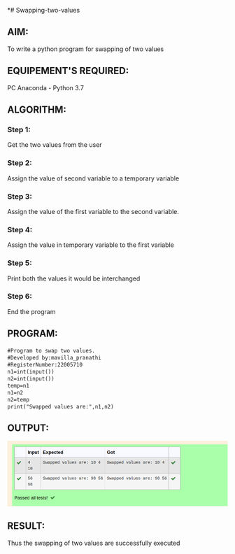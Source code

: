*# Swapping-two-values
## AIM:
To write a python program for swapping of two values
## EQUIPEMENT'S REQUIRED: 
PC
Anaconda - Python 3.7
## ALGORITHM: 
### Step 1:
Get the two values from the user
### Step 2: 
Assign the value of second variable to a temporary variable 
### Step 3: 
Assign the value of the first variable to the second variable.
### Step 4:  
Assign the value in temporary variable to the first variable
### Step 5: 
Print both the values it would be interchanged
### Step 6: 
End the program
## PROGRAM:
```
#Program to swap two values.
#Developed by:mavilla_pranathi 
#RegisterNumber:22005710
n1=int(input())
n2=int(input())
temp=n1
n1=n2
n2=temp
print("Swapped values are:",n1,n2)
```
## OUTPUT:
!['OUTPUT'](/SWAP.png)

## RESULT:
Thus the swapping of two values are successfully executed



